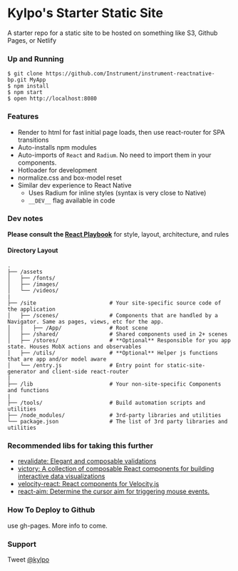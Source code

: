 # Kylpo's Starter Static Site

A starter repo for a static site to be hosted on something like S3,  Github Pages, or Netlify

### Up and Running

```shell
$ git clone https://github.com/Instrument/instrument-reactnative-bp.git MyApp
$ npm install
$ npm start
$ open http://localhost:8080
```

### Features

- Render to html for fast initial page loads, then use react-router for SPA transitions
- Auto-installs npm modules
- Auto-imports of `React` and `Radium`. No need to import them in your components.
- Hotloader for development
- normalize.css and box-model reset
- Similar dev experience to React Native
  - Uses Radium for inline styles (syntax is very close to Native)
  - `__DEV__` flag available in code

### Dev notes
__Please consult the [React Playbook](https://github.com/kylpo/react-playbook)__ for style, layout, architecture, and rules
#### Directory Layout
```
.
├── /assets
│   ├── /fonts/
│   ├── /images/
│   └── /videos/
|
├── /site                       # Your site-specific source code of the application
│   ├── /scenes/                # Components that are handled by a Navigator. Same as pages, views, etc for the app.
│   |   ├── /App/               # Root scene
│   ├── /shared/                # Shared components used in 2+ scenes
│   ├── /stores/                # **Optional** Responsible for you app state. Houses MobX actions and observables
│   ├── /utils/                 # **Optional** Helper js functions that are app and/or model aware
│   └── /entry.js               # Entry point for static-site-generator and client-side react-router
|
├── /lib                        # Your non-site-specific Components and functions
|
├── /tools/                     # Build automation scripts and utilities
├── /node_modules/              # 3rd-party libraries and utilities
└── package.json                # The list of 3rd party libraries and utilities
```

### Recommended libs for taking this further
- [revalidate: Elegant and composable validations](https://github.com/jfairbank/revalidate)
- [victory: A collection of composable React components for building interactive data visualizations](https://github.com/FormidableLabs/victory)
- [velocity-react: React components for Velocity.js](https://github.com/twitter-fabric/velocity-react)
- [react-aim: Determine the cursor aim for triggering mouse events.](https://github.com/gabrielbull/react-aim)

### How To Deploy to Github
use gh-pages. More info to come.

### Support
Tweet [@kylpo](https://twitter.com/kylpo)
